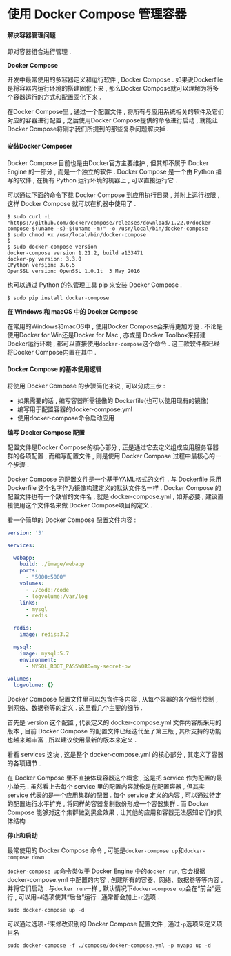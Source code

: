 # 使用 Docker Compose 管理容器

#### 解决容器管理问题

即对容器组合进行管理 .

**Docker Compose**

开发中最常使用的多容器定义和运行软件 , Docker Compose . 如果说Dockerfile是将容器内运行环境的搭建固化下来 , 那么Docker Compose就可以理解为将多个容器运行的方式和配置固化下来 .

在Docker Compose里 , 通过一个配置文件 , 将所有与应用系统相关的软件及它们对应的容器进行配置 , 之后使用Docker Compose提供的命令进行启动 , 就能让Docker Compose将刚才我们所提到的那些复杂问题解决掉 .

#### 安装Docker Composer

Docker Compose 目前也是由Docker官方主要维护 , 但其却不属于 Docker Engine 的一部分 , 而是一个独立的软件 . Docker Compose 是一个由 Python 编写的软件 , 在拥有 Python 运行环境的机器上 , 可以直接运行它 .

可以通过下面的命令下载 Docker Compose 到应用执行目录 , 并附上运行权限 , 这样 Docker Compose 就可以在机器中使用了 .

```
$ sudo curl -L "https://github.com/docker/compose/releases/download/1.22.0/docker-compose-$(uname -s)-$(uname -m)" -o /usr/local/bin/docker-compose
$ sudo chmod +x /usr/local/bin/docker-compose
$
$ sudo docker-compose version
docker-compose version 1.21.2, build a133471
docker-py version: 3.3.0
CPython version: 3.6.5
OpenSSL version: OpenSSL 1.0.1t  3 May 2016
```

也可以通过 Python 的包管理工具 pip 来安装 Docker Compose .

```
$ sudo pip install docker-compose
```

**在 Windows 和 macOS 中的 Docker Compose**

在常用的Windows和macOS中 , 使用Docker Compose会来得更加方便 . 不论是使用Docker for Win还是Docker for Mac , 亦或是 Docker Toolbox来搭建Docker运行环境 , 都可以直接使用`docker-compose`这个命令 . 这三款软件都已经将Docker Compose内置在其中 .

#### Docker Compose 的基本使用逻辑

将使用 Docker Compose 的步骤简化来说 , 可以分成三步 :

* 如果需要的话 , 编写容器所需镜像的 Dockerfile\(也可以使用现有的镜像\)
* 编写用于配置容器的docker-compose.yml
* 使用docker-compose命令启动应用

**编写 Docker Compose 配置**

配置文件是Docker Compose的核心部分 , 正是通过它去定义组成应用服务容器群的各项配置 , 而编写配置文件 , 则是使用 Docker Compose 过程中最核心的一个步骤 .

Docker Compose 的配置文件是一个基于YAML格式的文件 . 与 Dockerfile 采用 Dockerfile 这个名字作为镜像构建定义的默认文件名一样 . Docker Compose 的配置文件也有一个缺省的文件名 , 就是 docker-compose.yml , 如非必要 , 建议直接使用这个文件名来做 Docker Compose项目的定义 .

看一个简单的 Docker Compose 配置文件内容 :

```yaml
version: '3'

services:

  webapp:
    build: ./image/webapp
    ports:
      - "5000:5000"
    volumes:
      - ./code:/code
      - logvolume:/var/log
    links:
      - mysql
      - redis

  redis:
    image: redis:3.2

  mysql:
    image: mysql:5.7
    environment:
      - MYSQL_ROOT_PASSWORD=my-secret-pw

volumes:
  logvolume: {}
```

Docker Compose 配置文件里可以包含许多内容 , 从每个容器的各个细节控制 , 到网络、数据卷等的定义 . 这里看几个主要的细节 .

首先是 version 这个配置 , 代表定义的 docker-compose.yml 文件内容所采用的版本 , 目前 Docker Compose 的配置文件已经迭代至了第三版 , 其所支持的功能也越来越丰富 , 所以建议使用最新的版本来定义 .

看看 services 这块 , 这是整个 docker-compose.yml 的核心部分 , 其定义了容器的各项细节 .

在 Docker Compose 里不直接体现容器这个概念 , 这是把 service 作为配置的最小单元 . 虽然看上去每个 service 里的配置内容就像是在配置容器 , 但其实 service 代表的是一个应用集群的配置 . 每个 service 定义的内容 , 可以通过特定的配置进行水平扩充 , 将同样的容器复制数份形成一个容器集群 . 而 Docker Compose 能够对这个集群做到黑盒效果 , 让其他的应用和容器无法感知它们的具体结构 .

**停止和启动**

最常使用的 Docker Compose 命令 , 可能是`docker-compose up`和`docker-compose down`

`docker-compose up`命令类似于 Docker Engine 中的`docker run`, 它会根据 docker-compose.yml 中配置的内容 , 创建所有的容器、网络、数据卷等等内容 , 并将它们启动 . 与`docker run`一样 , 默认情况下`docker-compose up`会在“前台”运行 , 可以用`-d`选项使其“后台”运行 . 通常都会加上`-d`选项 . 

```
sudo docker-compose up -d
```

可以通过选项`-f`来修改识别的 Docker Compose 配置文件 , 通过`-p`选项来定义项目名

```
sudo docker-compose -f ./compose/docker-compose.yml -p myapp up -d
```



